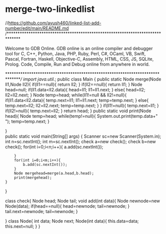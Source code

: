 # merge-two-linkedlist
//https://github.com/ayush460/linked-list-add-number/edit/main/README.md
/******************************************************************************

Welcome to GDB Online.
GDB online is an online compiler and debugger tool for C, C++, Python, Java, PHP, Ruby, Perl,
C#, OCaml, VB, Swift, Pascal, Fortran, Haskell, Objective-C, Assembly, HTML, CSS, JS, SQLite, Prolog.
Code, Compile, Run and Debug online from anywhere in world.

*******************************************************************************/
import java.util.*;
public class Main
{
    public static Node merge(Node ll1,Node ll2){
        if(ll1==null){
            return ll2;
        }
        if(ll2==null){
            return ll1;
        }
        Node head=null;
        if(ll1.data<ll2.data){
            head=ll1;
            ll1=ll1.next;
        }
        else{
            head=ll2;
            ll2=ll2.next;
        }
        Node temp=head;
        while(ll1!=null && ll2!=null){
            if(ll1.data<ll2.data){
                temp.next=ll1;
                ll1=ll1.next;
                temp=temp.next;
            }
            else{
            temp.next=ll2;
            ll2=ll2.next;
            temp=temp.next;
        }
        }
        if(ll1!=null){
           temp.next=ll1;
        }
        if(ll2!=null){
            temp.next=ll2;
        }
        return head;
    }
    public static void print(Node head){
     Node temp=head;
     while(temp!=null){
         System.out.print(temp.data+" ");
         temp=temp.next;
     }
    
 }   
	public static void main(String[] args) {
		Scanner sc=new Scanner(System.in);
		int n=sc.nextInt();
		int m=sc.nextInt();
		check a=new check();
		    check b=new check();
		for(int i=0;i<n;i++){
		    a.add(sc.nextInt());
		    
		}
		for(int i=0;i<m;i++){
		    b.add(sc.nextInt());
		}
		Node mergehead=merge(a.head,b.head);
		print(mergehead);
	}
}

class check{
    Node head;
    Node tail;
    void add(int data){
       Node newnode=new Node(data);
       if(head==null){
           head=newnode;
           tail=newnode;
       }
       tail.next=newnode;
       tail=newnode;
    }
 
}
class Node{
    int data;
    Node next;
    Node(int data){
        this.data=data;
        this.next=null;
    }
}
